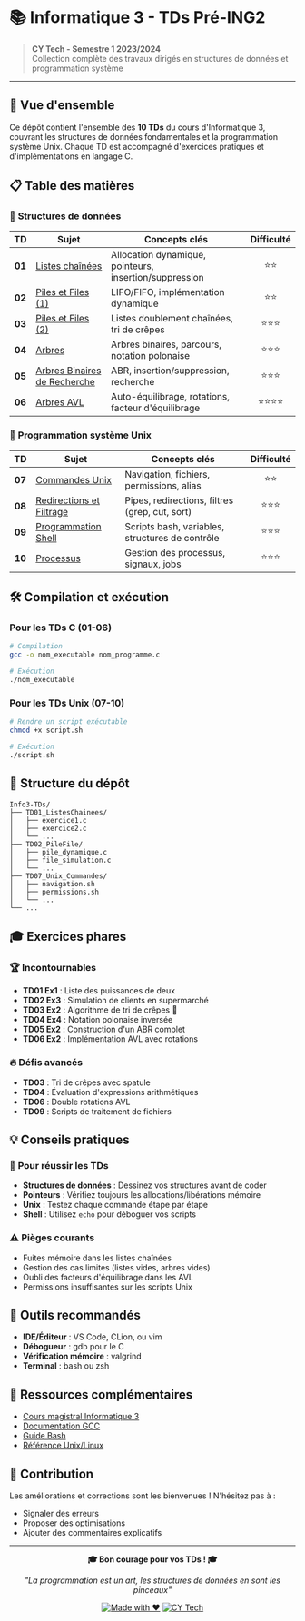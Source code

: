 # 📚 Informatique 3 - TDs Pré-ING2

> **CY Tech - Semestre 1 2023/2024**  
> Collection complète des travaux dirigés en structures de données et programmation système

---

## 🎯 Vue d'ensemble

Ce dépôt contient l'ensemble des **10 TDs** du cours d'Informatique 3, couvrant les structures de données fondamentales et la programmation système Unix. Chaque TD est accompagné d'exercices pratiques et d'implémentations en langage C.

## 📋 Table des matières

### 🔗 **Structures de données**

| TD | Sujet | Concepts clés | Difficulté |
|:--:|-------|---------------|:----------:|
| **01** | [Listes chaînées](Info3_TD01_ListesChainees.pdf) | Allocation dynamique, pointeurs, insertion/suppression | ⭐⭐ |
| **02** | [Piles et Files (1)](Info3_TD02_PileFile.pdf) | LIFO/FIFO, implémentation dynamique | ⭐⭐ |
| **03** | [Piles et Files (2)](TD03_PileFileListes/Info3_TD03_PileFileListes.pdf) | Listes doublement chaînées, tri de crêpes | ⭐⭐⭐ |
| **04** | [Arbres](TD04_Arbres/Info3_TD04_Arbres.pdf) | Arbres binaires, parcours, notation polonaise | ⭐⭐⭐ |
| **05** | [Arbres Binaires de Recherche](Info3_TD05_ABR.pdf) | ABR, insertion/suppression, recherche | ⭐⭐⭐ |
| **06** | [Arbres AVL](Info3_TD06_AVL.pdf) | Auto-équilibrage, rotations, facteur d'équilibrage | ⭐⭐⭐⭐ |

### 🐧 **Programmation système Unix**

| TD | Sujet | Concepts clés | Difficulté |
|:--:|-------|---------------|:----------:|
| **07** | [Commandes Unix](Info3_TD07_Unix_Shell_Commandes.pdf) | Navigation, fichiers, permissions, alias | ⭐⭐ |
| **08** | [Redirections et Filtrage](Info3_TD8_Unix_Shell_Redirections.pdf) | Pipes, redirections, filtres (grep, cut, sort) | ⭐⭐⭐ |
| **09** | [Programmation Shell](Info3_TD09_Unix_Shell_Programmation.pdf) | Scripts bash, variables, structures de contrôle | ⭐⭐⭐ |
| **10** | [Processus](Info3_TD10_Unix_Shell_Processus.pdf) | Gestion des processus, signaux, jobs | ⭐⭐⭐ |

## 🛠️ Compilation et exécution

### Pour les TDs C (01-06)
```bash
# Compilation
gcc -o nom_executable nom_programme.c

# Exécution
./nom_executable
```

### Pour les TDs Unix (07-10)
```bash
# Rendre un script exécutable
chmod +x script.sh

# Exécution
./script.sh
```

## 📁 Structure du dépôt

```
Info3-TDs/
├── TD01_ListesChainees/
│   ├── exercice1.c
│   ├── exercice2.c
│   └── ...
├── TD02_PileFile/
│   ├── pile_dynamique.c
│   ├── file_simulation.c
│   └── ...
├── TD07_Unix_Commandes/
│   ├── navigation.sh
│   ├── permissions.sh
│   └── ...
└── ...
```

## 🎓 Exercices phares

### 🏆 **Incontournables**
- **TD01 Ex1** : Liste des puissances de deux
- **TD02 Ex3** : Simulation de clients en supermarché
- **TD03 Ex2** : Algorithme de tri de crêpes 🥞
- **TD04 Ex4** : Notation polonaise inversée
- **TD05 Ex2** : Construction d'un ABR complet
- **TD06 Ex2** : Implémentation AVL avec rotations

### 🔥 **Défis avancés**
- **TD03** : Tri de crêpes avec spatule
- **TD04** : Évaluation d'expressions arithmétiques
- **TD06** : Double rotations AVL
- **TD09** : Scripts de traitement de fichiers

## 💡 Conseils pratiques

### 🎯 **Pour réussir les TDs**
- **Structures de données** : Dessinez vos structures avant de coder
- **Pointeurs** : Vérifiez toujours les allocations/libérations mémoire
- **Unix** : Testez chaque commande étape par étape
- **Shell** : Utilisez `echo` pour déboguer vos scripts

### ⚠️ **Pièges courants**
- Fuites mémoire dans les listes chaînées
- Gestion des cas limites (listes vides, arbres vides)
- Oubli des facteurs d'équilibrage dans les AVL
- Permissions insuffisantes sur les scripts Unix

## 🔧 Outils recommandés

- **IDE/Éditeur** : VS Code, CLion, ou vim
- **Débogueur** : gdb pour le C
- **Vérification mémoire** : valgrind
- **Terminal** : bash ou zsh

## 📖 Ressources complémentaires

- [Cours magistral Informatique 3](lien-vers-cours)
- [Documentation GCC](https://gcc.gnu.org/onlinedocs/)
- [Guide Bash](https://www.gnu.org/software/bash/manual/)
- [Référence Unix/Linux](https://man7.org/linux/man-pages/)

## 🤝 Contribution

Les améliorations et corrections sont les bienvenues ! N'hésitez pas à :
- Signaler des erreurs
- Proposer des optimisations
- Ajouter des commentaires explicatifs

---

<div align="center">

**🎓 Bon courage pour vos TDs ! 🎓**

*"La programmation est un art, les structures de données en sont les pinceaux"*

[![Made with ❤️](https://img.shields.io/badge/Made%20with-❤️-red.svg)](https://github.com)
[![CY Tech](https://img.shields.io/badge/CY%20Tech-Pré--ING2-blue.svg)](https://cytech.cyu.fr)

</div>